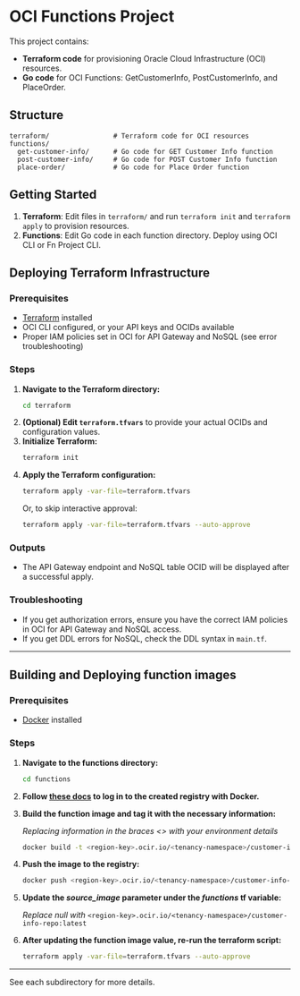 # OCI Functions Project

This project contains:
- **Terraform code** for provisioning Oracle Cloud Infrastructure (OCI) resources.
- **Go code** for OCI Functions: GetCustomerInfo, PostCustomerInfo, and PlaceOrder.

## Structure
```
terraform/                # Terraform code for OCI resources
functions/
  get-customer-info/      # Go code for GET Customer Info function
  post-customer-info/     # Go code for POST Customer Info function
  place-order/            # Go code for Place Order function
```

## Getting Started
1. **Terraform**: Edit files in `terraform/` and run `terraform init` and `terraform apply` to provision resources.
2. **Functions**: Edit Go code in each function directory. Deploy using OCI CLI or Fn Project CLI.

## Deploying Terraform Infrastructure

### Prerequisites
- [Terraform](https://www.terraform.io/downloads.html) installed
- OCI CLI configured, or your API keys and OCIDs available
- Proper IAM policies set in OCI for API Gateway and NoSQL (see error troubleshooting)

### Steps
1. **Navigate to the Terraform directory:**
   ```sh
   cd terraform
   ```
2. **(Optional) Edit `terraform.tfvars`** to provide your actual OCIDs and configuration values.
3. **Initialize Terraform:**
   ```sh
   terraform init
   ```
4. **Apply the Terraform configuration:**
   ```sh
   terraform apply -var-file=terraform.tfvars
   ```
   Or, to skip interactive approval:
   ```sh
   terraform apply -var-file=terraform.tfvars --auto-approve
   ```

### Outputs
- The API Gateway endpoint and NoSQL table OCID will be displayed after a successful apply.
### Troubleshooting
- If you get authorization errors, ensure you have the correct IAM policies in OCI for API Gateway and NoSQL access.
- If you get DDL errors for NoSQL, check the DDL syntax in `main.tf`.

---
## Building and Deploying function images
### Prerequisites 
- [Docker](https://docs.docker.com/engine/install/) installed

### Steps
1. **Navigate to the functions directory:**
   ```sh
   cd functions
   ```
2. **Follow [these docs](https://docs.oracle.com/en-us/iaas/Content/Functions/Tasks/functionslogintoocir.htm) to log in to the created registry with Docker.**
3. **Build the function image and tag it with the necessary information:**
   
   *Replacing information in the braces <> with your environment details*
   ```sh
   docker build -t <region-key>.ocir.io/<tenancy-namespace>/customer-info-repo customer/
   ```
4. **Push the image to the registry:**
   ```sh
   docker push <region-key>.ocir.io/<tenancy-namespace>/customer-info-repo
   ```
5. **Update the *source_image* parameter under the *functions* tf variable:**

   *Replace null with* `<region-key>.ocir.io/<tenancy-namespace>/customer-info-repo:latest` 

6. **After updating the function image value, re-run the terraform script:**
   ```sh
   terraform apply -var-file=terraform.tfvars --auto-approve
   ```
---

See each subdirectory for more details. 
